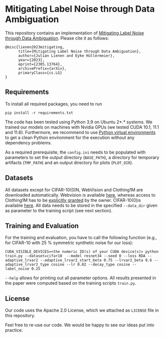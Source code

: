 # Mitigating Label Noise through Data Ambiguation

This repository contains an implementation of [Mitigating Label Noise through Data Ambiguation](http://arxiv.org/abs/2305.13764
). Please cite it as follows:

```
@misc{lienen2023mitigating,
      title={Mitigating Label Noise through Data Ambiguation}, 
      author={Julian Lienen and Eyke Hüllermeier},
      year={2023},
      eprint={2305.13764},
      archivePrefix={arXiv},
      primaryClass={cs.LG}
}
```

## Requirements

To install all required packages, you need to run
```
pip install -r requirements.txt
```

The code has been tested using Python 3.9 on Ubuntu 2*.* systems. We trained our models on machines with Nvidia GPUs (we tested CUDA 10.1, 11.1 and 11.6). Furthermore, we recommend to use [Python virtual environments](https://docs.python.org/3/tutorial/venv.html) to get a clean Python environment for the execution without any dependency problems.

As a required prerequisite, the `config.ini` needs to be populated with parameters to set the output directory (`BASE_PATH`), a directory for temporary artifacts (`TMP_PATH`) and an output directory for plots (`PLOT_DIR`). 

## Datasets

All datasets except for CIFAR-10(0)N, WebVision and Clothing1M are downloaded automatically. Webvision is available [here](https://data.vision.ee.ethz.ch/cvl/webvision/dataset2017.html), whereas access to Clothing1M has to be [explicitly granted](https://github.com/Cysu/noisy_label) by the owner. CIFAR-10(0)is available [here](https://github.com/UCSC-REAL/cifar-10-100n). All data needs to be stored in the specified `--data_dir` given as parameter to the training script (see next section).

## Training and Evaluation

For the training and evaluation, you have to call the following function (e.g., for CIFAR-10 with 25 % symmetric synthetic noise for our loss):

```
CUDA_VISIBLE_DEVICES=<the numeric ID(s) of your CUDA device(s)> python train.py --dataset=cifar10  --model resnet34 --seed 0 --loss RDA --adaptive_lrvar2 --adaptive_lrvar2_start_beta 0.75 --lrvar2_beta 0.6 --adaptive_lrvar2_type cosine --lr 0.02 --decay_type cosine --label_noise 0.25
```

`--help` allows for printing out all parameter options. All results presented in the paper were computed based on the training scripts `train.py`.

## License

Our code uses the Apache 2.0 License, which we attached as `LICENSE` file in this repository. 

Feel free to re-use our code. We would be happy to see our ideas put into practice.
